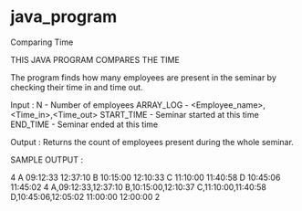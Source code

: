 # java_program
Comparing Time 

THIS JAVA PROGRAM COMPARES THE TIME

The program finds how many employees are present in the seminar by checking their time in and time out.

Input : 
N - Number of employees
ARRAY_LOG - <Employee_name>,<Time_in>,<Time_out>
START_TIME - Seminar started at this time
END_TIME - Seminar ended at this time

Output :
Returns the count of employees present during the whole seminar.


SAMPLE OUTPUT :

4
A
09:12:33
12:37:10
B
10:15:00
12:10:33
C
11:10:00
11:40:58
D
10:45:06
11:45:02
4
A,09:12:33,12:37:10
B,10:15:00,12:10:37
C,11:10:00,11:40:58
D,10:45:06,12:05:02
11:00:00
12:00:00
2


